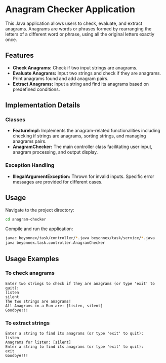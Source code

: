# Anagram Checker Application

This Java application allows users to check, evaluate, and extract anagrams. Anagrams are words or phrases formed by
rearranging the letters of a different word or phrase, using all the original letters exactly once.

## Features

- **Check Anagrams:** Check if two input strings are anagrams.
- **Evaluate Anagrams:** Input two strings and check if they are anagrams. Print anagrams found and add anagram pairs.
- **Extract Anagrams:** Input a string and find its anagrams based on predefined conditions.

## Implementation Details

### Classes

- **FeatureImpl:** Implements the anagram-related functionalities including checking if strings are anagrams, sorting
  strings, and managing anagrams pairs.
- **AnagramChecker:** The main controller class facilitating user input, anagram processing, and output display.

### Exception Handling

- **IllegalArgumentException:** Thrown for invalid inputs. Specific error messages are provided for different cases.

## Usage

Navigate to the project directory:

   ```bash
   cd anagram-checker
   ```

Compile and run the application:

   ```bash
   javac beyonnex/task/controller/*.java beyonnex/task/service/*.java
   java beyonnex.task.controller.AnagramChecker
   ```

## Usage Examples
### To check anagrams
```
Enter two strings to check if they are anagrams (or type 'exit' to quit):
listen
silent
The two strings are anagrams!
All Anagrams in a Run are: [listen, silent]
Goodbye!!!
```
### To extract strings
```
Enter a string to find its anagrams (or type 'exit' to quit):
listen
Anagrams for listen: [silent]
Enter a string to find its anagrams (or type 'exit' to quit):
exit
Goodbye!!!
```

